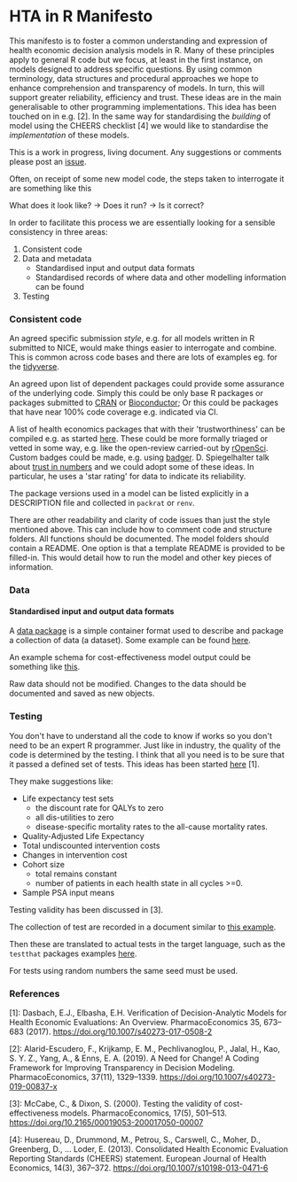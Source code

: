 # HTA in R Manifesto

This manifesto is to foster a common understanding and expression of health economic decision analysis models in R.
Many of these principles apply to general R code but we focus, at least in the first instance, on models designed to address specific questions.
By using common terminology, data structures and procedural approaches we hope to enhance comprehension and transparency of models.
In turn, this will support greater reliability, efficiency and trust.
These ideas are in the main generalisable to other programming implementations.
This idea has been touched on in e.g. [2].
In the same way for standardising the _building_ of model using the CHEERS checklist [4] we would like to standardise the _implementation_ of these models.


This is a work in progress, living document. Any suggestions or comments please post an [issue](https://github.com/StatisticsHealthEconomics/HTAinRmanifesto/issues).

Often, on receipt of some new model code, the steps taken to interrogate it are something like this

What does it look like? -> Does it run? -> Is it correct?

In order to facilitate this process we are essentially looking for a sensible consistency in three areas:

1. Consistent code 
2. Data and metadata
   * Standardised input and output data formats
   * Standardised records of where data and other modelling information can be found
4. Testing


### Consistent code

An agreed specific submission _style_, e.g. for all models written in R submitted to NICE, would make things easier to interrogate and combine.
This is common across code bases and there are lots of examples eg. for the [tidyverse](https://style.tidyverse.org/).

An agreed upon list of dependent packages could provide some assurance of the underlying code. Simply this could be only base R packages or packages submitted to [CRAN](https://cran.r-project.org/) or [Bioconductor](https://www.bioconductor.org/);
Or this could be packages that have near 100% code coverage e.g. indicated via CI.

A list of health economics packages that with their 'trustworthiness' can be compiled e.g. as started [here](https://github.com/n8thangreen/health_economics_R_packages/blob/master/README.md).
These could be more formally triaged or vetted in some way, e.g. like the open-review carried-out by [rOpenSci](https://github.com/ropensci/software-review).
Custom badges could be made, e.g. using [badger](https://github.com/GuangchuangYu/badger).
D. Spiegelhalter talk about [trust in numbers](https://rss.onlinelibrary.wiley.com/doi/full/10.1111/rssa.12302?hootPostID=5a6e1e25887bf28d62cf5dc15a2e0090) and we could adopt some of these ideas. In particular, he uses a 'star rating' for data to indicate its reliability.

The package versions used in a model can be listed explicitly in a DESCRIPTION file and collected in `packrat` or `renv`.

There are other readability and clarity of code issues than just the style mentioned above.
This can include how to comment code and structure folders.
All functions should be documented.
The model folders should contain a README. One option is that a template README is provided to be filled-in.
This would detail how to run the model and other key pieces of information.

### Data
#### Standardised input and output data formats

A [data package](https://specs.frictionlessdata.io/#overview) is a simple container format used to describe and package a collection of data (a dataset).
Some example can be found [here](https://github.com/datasets).

An example schema for cost-effectiveness model output could be something like [this](https://github.com/StatisticsHealthEconomics/HTAinRmanifesto/blob/main/ce_output_data_schema/ce_output_data_schema_draft.txt).

Raw data should not be modified. Changes to the data should be documented and saved as new objects.

### Testing

You don't have to understand all the code to know if works so you don't need to be an expert R programmer. Just like in industry, the quality of the code is determined by the testing. I think that all you need is to be sure that it passed a defined set of tests. This ideas has been started [here](https://link.springer.com/article/10.1007/s40273-017-0508-2?shared-article-renderer) [1].

They make suggestions like:

* Life expectancy test sets
  * the discount rate for QALYs to zero 
  * all dis-utilities to zero 
  * disease-specific mortality rates to the all-cause mortality rates.  
* Quality-Adjusted Life Expectancy  
* Total undiscounted intervention costs 
* Changes in intervention cost   
* Cohort size
  * total remains constant
  * number of patients in each health state in all cycles >=0.
* Sample PSA input means 

Testing validity has been discussed in [3].

The collection of test are recorded in a document similar to [this example](https://github.com/StatisticsHealthEconomics/HTAinRmanifesto/blob/main/test_case_example/test_case_example.csv).

Then these are translated to actual tests in the target language, such as the `testthat` packages examples [here](https://github.com/StatisticsHealthEconomics/HTAinRmanifesto/blob/main/test_case_example/testthat_example.R).

For tests using random numbers the same seed must be used.

### References

[1]: Dasbach, E.J., Elbasha, E.H. Verification of Decision-Analytic Models for Health Economic Evaluations: An Overview. PharmacoEconomics 35, 673–683 (2017). https://doi.org/10.1007/s40273-017-0508-2

[2]: Alarid-Escudero, F., Krijkamp, E. M., Pechlivanoglou, P., Jalal, H., Kao, S. Y. Z., Yang, A., & Enns, E. A. (2019). A Need for Change! A Coding Framework for Improving Transparency in Decision Modeling. PharmacoEconomics, 37(11), 1329–1339. https://doi.org/10.1007/s40273-019-00837-x

[3]: McCabe, C., & Dixon, S. (2000). Testing the validity of cost-effectiveness models. PharmacoEconomics, 17(5), 501–513. https://doi.org/10.2165/00019053-200017050-00007

[4]: Husereau, D., Drummond, M., Petrou, S., Carswell, C., Moher, D., Greenberg, D., … Loder, E. (2013). Consolidated Health Economic Evaluation Reporting Standards (CHEERS) statement. European Journal of Health Economics, 14(3), 367–372. https://doi.org/10.1007/s10198-013-0471-6
